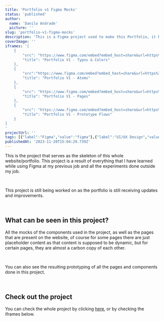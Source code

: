 ```yaml
---
title: 'Portfolio v1 Figma Mocks'
status: 'published'
author:
  name: 'Danilo Andrade'
  picture: ''
slug: 'portfolio-v1-figma-mocks'
description: 'This is a Figma project used to make this Portfolio, it has all the mocks and prototypes implemented in the app.'
coverImage: ''
iframes: '[
    {
        "src": "https://www.figma.com/embed?embed_host=share&url=https%3A%2F%2Fwww.figma.com%2Ffile%2FtWISqbVVkIsSxS5jaQnk3s%2FPortofolio-V1%3Ftype%3Ddesign%26node-id%3D0%253A1%26mode%3Ddesign%26t%3DRiM0vJTamYj9JlaT-1",
        "title": "Portfolio V1 - Typos & Colors"
    },
    {
        "src":"https://www.figma.com/embed?embed_host=share&url=https%3A%2F%2Fwww.figma.com%2Ffile%2FtWISqbVVkIsSxS5jaQnk3s%2FPortofolio-V1%3Ftype%3Ddesign%26node-id%3D7%253A2%26mode%3Ddesign%26t%3DRiM0vJTamYj9JlaT-1",
        "title": "Portfolio V1 - Atoms"
    },
    {
        "src": "https://www.figma.com/embed?embed_host=share&url=https%3A%2F%2Fwww.figma.com%2Ffile%2FtWISqbVVkIsSxS5jaQnk3s%2FPortofolio-V1%3Ftype%3Ddesign%26node-id%3D21%253A110%26mode%3Ddesign%26t%3DRiM0vJTamYj9JlaT-1",
        "title": "Portfolio V1 - Pages"
    },
    {
        "src": "https://www.figma.com/embed?embed_host=share&url=https%3A%2F%2Fwww.figma.com%2Fproto%2FtWISqbVVkIsSxS5jaQnk3s%2FPortofolio-V1%3Ftype%3Ddesign%26node-id%3D21-111%26t%3DAk3SMqi974U1ncgd-1%26scaling%3Dcontain%26page-id%3D21%253A110%26starting-point-node-id%3D21%253A111%26show-proto-sidebar%3D1%26mode%3Ddesign",
        "title": "Portfolio V1 - Prototype Flows"
    }
]
'
projectUrl: ''
tags: [{"label":"Figma","value":"figma"},{"label":"UI/UX Design","value":"ui/uxDesign"},{"label":"Web Design","value":"webDesign"},{"label":"Responsive Design","value":"responsiveDesign"},{"label":"Iconography","value":"iconography"},{"label":"WIP (Work in progress)","value":"wip (workInProgress)"}]
publishedAt: '2023-11-20T15:04:29.739Z'
---
```


This is the project that serves as the skeleton of this whole website/portfolio. This project is a result of everything that I have learned while using Figma at my previous job and all the experiments done outside my job.

&nbsp;

This project is still being worked on as the portfolio is still receiving updates and improvements.

&nbsp;

## What can be seen in this project?

All the mocks of the components used in the project, as well as the pages that are present on the website, of course for some pages there are just placeholder content as that content is supposed to be dynamic, but for certain pages, they are almost a carbon copy of each other.

&nbsp;

You can also see the resulting prototyping of all the pages and components done in this project.

&nbsp;

## Check out the project

You can check the whole project by clicking [here](https://www.figma.com/file/tWISqbVVkIsSxS5jaQnk3s/Portofolio-V1?type=design&node-id=0%3A1&mode=design&t=RiM0vJTamYj9JlaT-1), or by checking the iframes below.